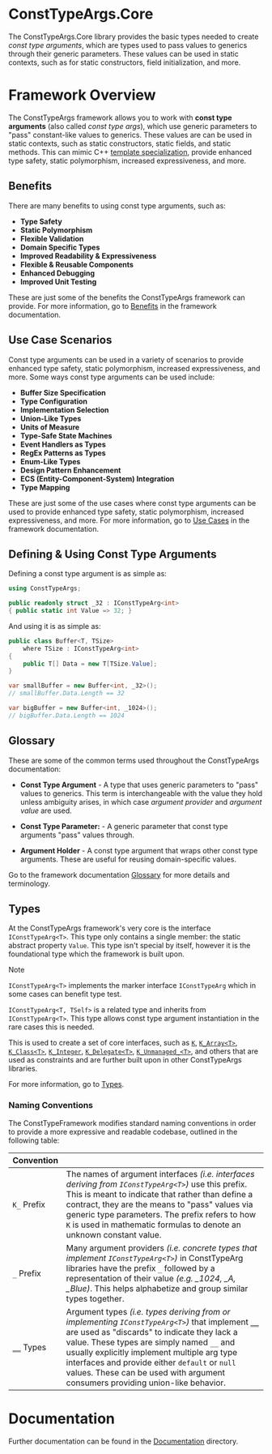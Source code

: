 # ConstTypeArgs.Core

The ConstTypeArgs.Core library provides the basic types needed to create *const type arguments*, which are types used to pass values to generics through their generic parameters. These values can be used in static contexts, such as for static constructors, field initialization, and more.

# Framework Overview

The ConstTypeArgs framework allows you to work with **const type arguments** (also called *const type args*), which use generic parameters to "pass" constant-like values to generics. These values are can be used in static contexts, such as static constructors, static fields, and static methods. This can mimic C++ [template specialization](https://en.cppreference.com/w/cpp/language/template_specialization), provide enhanced type safety, static polymorphism, increased expressiveness, and more.

## Benefits

There are many benefits to using const type arguments, such as:

* **Type Safety**
* **Static Polymorphism**
* **Flexible Validation**
* **Domain Specific Types**
* **Improved Readability & Expressiveness**
* **Flexible & Reusable Components**
* **Enhanced Debugging**
* **Improved Unit Testing**

These are just some of the benefits the ConstTypeArgs framework can provide. For more information, go to [Benefits](https://github.com/zacharylayne/ConstTypeArgs/blob/master/Documentation/Benefits.md) in the framework documentation.

## Use Case Scenarios

Const type arguments can be used in a variety of scenarios to provide enhanced type safety, static polymorphism, increased expressiveness, and more. Some ways const type arguments can be used include:

* **Buffer Size Specification**
* **Type Configuration** 
* **Implementation Selection**
* **Union-Like Types**
* **Units of Measure**
* **Type-Safe State Machines**
* **Event Handlers as Types**
* **RegEx Patterns as Types**
* **Enum-Like Types**
* **Design Pattern Enhancement**
* **ECS (Entity-Component-System) Integration**
* **Type Mapping**

These are just some of the use cases where const type arguments can be used to provide enhanced type safety, static polymorphism, increased expressiveness, and more. For more information, go to [Use Cases](https://github.com/zacharylayne/ConstTypeArgs/blob/master/Documentation/Use%20Cases.md) in the framework documentation.

## Defining & Using Const Type Arguments

Defining a const type argument is as simple as:

```csharp
using ConstTypeArgs;

public readonly struct _32 : IConstTypeArg<int>
{ public static int Value => 32; }
```

And using it is as simple as:

```csharp
public class Buffer<T, TSize>
    where TSize : IConstTypeArg<int>
{
    public T[] Data = new T[TSize.Value];
}

var smallBuffer = new Buffer<int, _32>();
// smallBuffer.Data.Length == 32

var bigBuffer = new Buffer<int, _1024>();
// bigBuffer.Data.Length == 1024
```

## Glossary

These are some of the common terms used throughout the ConstTypeArgs documentation:

* **Const Type Argument** - A type that uses generic parameters to "pass" values to generics.  This term is interchangeable with the value they hold unless ambiguity arises, in which case *argument provider* and *argument value* are used.

* **Const Type Parameter:** - A generic parameter that const type arguments "pass" values through.

* **Argument Holder** - A const type argument that wraps other const type arguments. These are useful for reusing domain-specific values.

Go to the framework documentation [Glossary](https://github.com/zacharylayne/ConstTypeArgs/blob/master/Documentation/Glossary.md) for more details and terminology.

## Types

At the ConstTypeArgs framework's very core is the interface `IConstTypeArg<T>`. This type only contains a single member: the static abstract property `Value`. This type isn't special by itself, however it is the foundational type which the framework is built upon.

> [!NOTE]
> `IConstTypeArg<T>` implements the marker interface `IConstTypeArg` which in some cases can benefit type test.
>
> `IConstTypeArg<T, TSelf>` is a related type and inherits from `IConstTypeArg<T>`. This type allows const type argument instantiation in the rare cases this is needed.

This is used to create a set of core interfaces, such as [`K`](https://github.com/zacharylayne/ConstTypeArgs/blob/master/Source/ConstTypeArgs.Core/K.cs), [`K_Array<T>`](https://github.com/zacharylayne/ConstTypeArgs/blob/master/Source/ConstTypeArgs.Core/Core/K_Array.cs), [`K_Class<T>`](https://github.com/zacharylayne/ConstTypeArgs/blob/master/Source/ConstTypeArgs.Core/Core/K_Class.cs), [`K_Integer`](https://github.com/zacharylayne/ConstTypeArgs/blob/master/Source/ConstTypeArgs.Core/Core/K_Integer.cs), [`K_Delegate<T>`](https://github.com/zacharylayne/ConstTypeArgs/blob/master/Source/ConstTypeArgs.Core/Core/K_Delegate.cs), [`K_Unmanaged_<T>`](https://github.com/zacharylayne/ConstTypeArgs/blob/master/Source/ConstTypeArgs.Core/Core/K_Unmanaged.cs), and others that are used as constraints and are further built upon in other ConstTypeArgs libraries.

For more information, go to [Types](https://github.com/zacharylayne/ConstTypeArgs/blob/master/Documentation/dev-guide/Types.md).

### Naming Conventions

The ConstTypeFramework modifies standard naming conventions in order to provide a more expressive and readable codebase, outlined in the following table:

| Convention | |
|:-------------------|-|
| `K_` Prefix | The names of argument interfaces *(i.e. interfaces deriving from `IConstTypeArg<T>`)* use this prefix. This is meant to indicate that rather than define a contract, they are the means to "pass" values via generic type parameters. The prefix refers to how `K` is used in mathematic formulas to denote an unknown constant value. |
| `_` Prefix | Many argument providers *(i.e. concrete types that implement `IConstTypeArg<T>`)* in ConstTypeArg libraries have the prefix `_` followed by a representation of their value *(e.g. _1024, _A, _Blue)*. This helps alphabetize and group similar types together. |
| [`__`](#__) Types | Argument types *(i.e. types deriving from or implementing `IConstTypeArg<T>`)* that implement [`__`](/Core/__.cs) are used as "discards" to indicate they lack a value. These types are simply named `__` and usually explicitly implement multiple arg type interfaces and provide either `default` or `null` values. These can be used with argument consumers providing union-like behavior. |

# Documentation

Further documentation can be found in the [Documentation](https://github.com/zacharylayne/ConstTypeArgs/tree/master/Documentation) directory.
